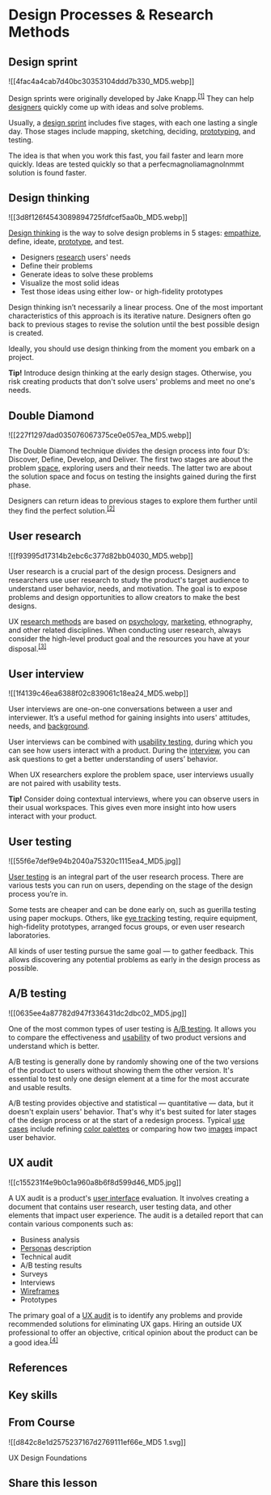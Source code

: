 # Design Processes & Research Methods
## Design sprint

![[4fac4a4cab7d40bc30353104ddd7b330_MD5.webp]]

Design sprints were originally developed by Jake Knapp.<sup><a href="moz-extension://1fff0f8b-616f-485f-8cf3-32584a1a9298/#anchor-1" rel="noopener noreferrer" applinkanchor="">[1]</a></sup> They can help [designers](https://app.uxcel.com/glossary/designer) quickly come up with ideas and solve problems.

Usually, a [design sprint](https://app.uxcel.com/glossary/design-sprint) includes five stages, with each one lasting a single day. Those stages include mapping, sketching, deciding, [prototyping](https://app.uxcel.com/glossary/prototyping), and testing.

The idea is that when you work this fast, you fail faster and learn more quickly. Ideas are tested quickly so that a perfecmagnoliamagnolnmmt solution is found faster.

## Design thinking

![[3d8f126f4543089894725fdfcef5aa0b_MD5.webp]]

[Design thinking](https://app.uxcel.com/glossary/design-thinking) is the way to solve design problems in 5 stages: [empathize](https://app.uxcel.com/glossary/empathy), define, ideate, [prototype](https://app.uxcel.com/glossary/prototype), and test.

-   Designers [research](https://app.uxcel.com/glossary/research-knowledge) users' needs
-   Define their problems
-   Generate ideas to solve these problems
-   Visualize the most solid ideas
-   Test those ideas using either low- or high-fidelity prototypes 

Design thinking isn’t necessarily a linear process. One of the most important characteristics of this approach is its iterative nature. Designers often go back to previous stages to revise the solution until the best possible design is created. 

Ideally, you should use design thinking from the moment you embark on a project.

**Tip!** Introduce design thinking at the early design stages. Otherwise, you risk creating products that don't solve users' problems and meet no one's needs.

## Double Diamond

![[227f1297dad035076067375ce0e057ea_MD5.webp]]

The Double Diamond technique divides the design process into four D’s: Discover, Define, Develop, and Deliver. The first two stages are about the problem [space](https://app.uxcel.com/glossary/spacing), exploring users and their needs. The latter two are about the solution space and focus on testing the insights gained during the first phase. 

Designers can return ideas to previous stages to explore them further until they find the perfect solution.<sup><a href="moz-extension://1fff0f8b-616f-485f-8cf3-32584a1a9298/#anchor-2" rel="noopener noreferrer" applinkanchor="">[2]</a></sup>

## User research

![[f93995d17314b2ebc6c377d82bb04030_MD5.webp]]

User research is a crucial part of the design process. Designers and researchers use user research to study the product's target audience to understand user behavior, needs, and motivation. The goal is to expose problems and design opportunities to allow creators to make the best designs. 

UX [research methods](https://app.uxcel.com/glossary/research-methods) are based on [psychology](https://app.uxcel.com/glossary/psychology), [marketing](https://app.uxcel.com/glossary/marketing), ethnography, and other related disciplines. When conducting user research, always consider the high-level product goal and the resources you have at your disposal.<sup><a href="moz-extension://1fff0f8b-616f-485f-8cf3-32584a1a9298/#anchor-3" rel="noopener noreferrer" applinkanchor="">[3]</a></sup>

## User interview

![[1f4139c46ea6388f02c839061c18ea24_MD5.webp]]

User interviews are one-on-one conversations between a user and interviewer. It’s a useful method for gaining insights into users' attitudes, needs, and [background](https://app.uxcel.com/glossary/background).

User interviews can be combined with [usability testing](https://app.uxcel.com/glossary/usability-testing), during which you can see how users interact with a product. During the [interview](https://app.uxcel.com/glossary/interview), you can ask questions to get a better understanding of users’ behavior. 

When UX researchers explore the problem space, user interviews usually are not paired with usability tests.

**Tip!** Consider doing contextual interviews, where you can observe users in their usual workspaces. This gives even more insight into how users interact with your product.

## User testing

![[55f6e7def9e94b2040a75320c1115ea4_MD5.jpg]]

[User testing](https://app.uxcel.com/glossary/user-testing) is an integral part of the user research process. There are various tests you can run on users, depending on the stage of the design process you’re in. 

Some tests are cheaper and can be done early on, such as guerilla testing using paper mockups. Others, like [eye tracking](https://app.uxcel.com/glossary/eye-tracking) testing, require equipment, high-fidelity prototypes, arranged focus groups, or even user research laboratories.

All kinds of user testing pursue the same goal — to gather feedback. This allows discovering any potential problems as early in the design process as possible.

## A/B testing

![[0635ee4a87782d947f336431dc2dbc02_MD5.jpg]]

One of the most common types of user testing is [A/B testing](https://app.uxcel.com/glossary/ab-testing). It allows you to compare the effectiveness and [usability](https://app.uxcel.com/glossary/usability) of two product versions and understand which is better. 

A/B testing is generally done by randomly showing one of the two versions of the product to users without showing them the other version. It's essential to test only one design element at a time for the most accurate and usable results. 

A/B testing provides objective and statistical — quantitative — data, but it doesn't explain users' behavior. That's why it's best suited for later stages of the design process or at the start of a redesign process. Typical [use cases](https://app.uxcel.com/glossary/use-case) include refining [color palettes](https://app.uxcel.com/glossary/color-palette) or comparing how two [images](https://app.uxcel.com/glossary/images) impact user behavior.

## UX audit

![[c155231f4e9b0c1a960a8b6f8d599d46_MD5.jpg]]

A UX audit is a product's [user interface](https://app.uxcel.com/glossary/user-interface) evaluation. It involves creating a document that contains user research, user testing data, and other elements that impact user experience. The audit is a detailed report that can contain various components such as:

-   Business analysis
-   [Personas](https://app.uxcel.com/glossary/personas) description
-   Technical audit
-   A/B testing results
-   Surveys
-   Interviews
-   [Wireframes](https://app.uxcel.com/glossary/wireframe)
-   Prototypes

The primary goal of a [UX audit](https://app.uxcel.com/glossary/ux-audit) is to identify any problems and provide recommended solutions for eliminating UX gaps. Hiring an outside UX professional to offer an objective, critical opinion about the product can be a good idea.<sup><a href="moz-extension://1fff0f8b-616f-485f-8cf3-32584a1a9298/#anchor-4" rel="noopener noreferrer" applinkanchor="">[4]</a></sup>

## References

## Key skills

## From Course

![[d842c8e1d2575237167d2769111ef66e_MD5 1.svg]]

UX Design Foundations

## Share this lesson